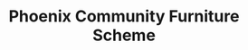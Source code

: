 ---
title: "Phoenix Community Furniture Scheme"
url: /newtown/phoenix-community-furniture-scheme/
shop: Möbel
---